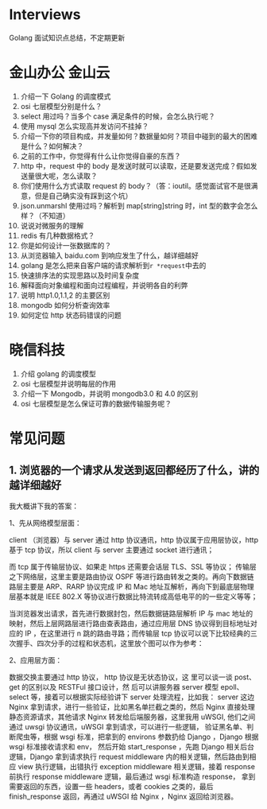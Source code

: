 # Interviews

Golang 面试知识点总结，不定期更新

# 金山办公 金山云

1. 介绍一下 Golang 的调度模式
2. osi 七层模型分别是什么？
3. select 用过吗？当多个 case 满足条件的时候，会怎么执行呢？
4. 使用 mysql 怎么实现高并发访问不挂掉？
5. 介绍一下你的项目构成，并发量如何？数据量如何？项目中碰到的最大的困难是什么？如何解决？
6. 之前的工作中，你觉得有什么让你觉得自豪的东西？
7. http 中，request 中的 body 是发送时就可以读取，还是要发送完成？假如发送量很大呢，怎么读取？
8. 你们使用什么方式读取 request 的 body？（答：ioutil。感觉面试官不是很满意，但是自己确实没有踩到这个坑）
9. json.unmarshl 使用过吗？解析到 map[string]string 时，int 型的数字会怎么样？（不知道）
10. 说说对微服务的理解
11. redis 有几种数据格式？
12. 你是如何设计一张数据库的？
13. 从浏览器输入 baidu.com 到响应发生了什么，越详细越好
14. golang 是怎么把来自客户端的请求解析到`r *request`中去的
15. 快速排序法的实现思路以及时间复杂度
16. 解释面向对象编程和面向过程编程，并说明各自的利弊
17. 说明 http1.0,1.1,2 的主要区别
18. mongodb 如何分析查询效率
19. 如何定位 http 状态码错误的问题

# 晓信科技

1. 介绍 golang 的调度模型
2. osi 七层模型并说明每层的作用
3. 介绍一下 Mongodb，并说明 mongodb3.0 和 4.0 的区别
4. osi 七层模型是怎么保证可靠的数据传输服务呢？

# 常见问题

## 1. 浏览器的一个请求从发送到返回都经历了什么，讲的越详细越好

我大概讲下我的答案：

1、先从网络模型层面：

client （浏览器）与 server 通过 http 协议通讯，http 协议属于应用层协议，http 基于 tcp 协议，所以 client 与 server 主要通过 socket 进行通讯；

而 tcp 属于传输层协议、如果走 https 还需要会话层 TLS、SSL 等协议； 传输层之下网络层，这里主要是路由协议 OSPF 等进行路由转发之类的。再向下数据链路层主要是 ARP、RARP 协议完成 IP 和 Mac 地址互解析，再向下到最底层物理层基本就是 IEEE 802.X 等协议进行数据比特流转成高低电平的的一些定义等等；

当浏览器发出请求，首先进行数据封包，然后数据链路层解析 IP 与 mac 地址的映射，然后上层网路层进行路由查表路由，通过应用层 DNS 协议得到目标地址对应的 IP ，在这里进行 n 跳的路由寻路；而传输层 tcp 协议可以说下比较经典的三次握手、四次分手的过程和状态机，这里放个图可以作为参考：

2、应用层方面：

数据交换主要通过 http 协议， http 协议是无状态协议，这
里可以谈一谈 post、get 的区别以及 RESTFul 接口设计，然
后可以讲服务器 server 模型 epoll、select 等，接着可以根据实际经验讲下 server 处理流程，比如我： server 这边 Nginx 拿到请求，进行一些验证，比如黑名单拦截之类的，然后 Nginx 直接处理静态资源请求，其他请求 Nginx 转发给后端服务器，这里我用 uWSGI, 他们之间通过 uwsgi 协议通讯，uWSGI 拿到请求，可以进行一些逻辑， 验证黑名单、判断爬虫等，根据 wsgi 标准，把拿到的 environs 参数扔给 Django ，Django 根据 wsgi 标准接收请求和 env， 然后开始 start_response ，先跑 Django 相关后台逻辑，Django 拿到请求执行 request middleware 内的相关逻辑，然后路由到相应 view 执行逻辑，出错执行 exception middleware 相关逻辑，接着 response 前执行 response middleware 逻辑，最后通过 wsgi 标准构造 response， 拿到需要返回的东西，设置一些 headers，或者 cookies 之类的，最后 finish_response 返回，再通过 uWSGI 给 Nginx ，Nginx 返回给浏览器。
